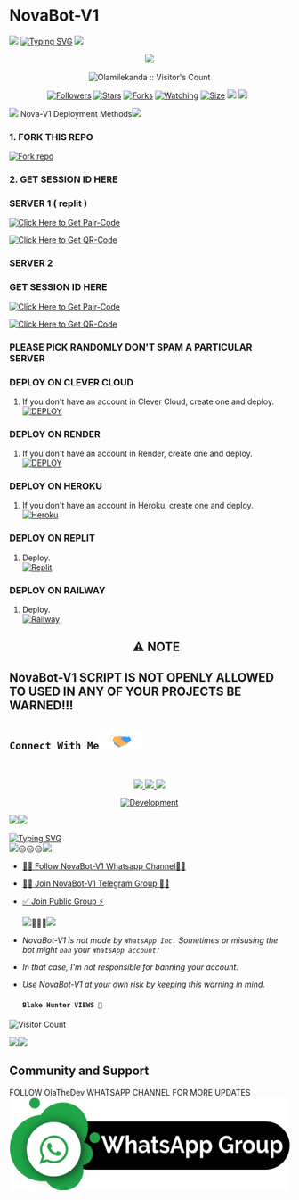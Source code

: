 # **NovaBot-V1**
<a><img src='https://i.imgur.com/LyHic3i.gif'/></a>
[![Typing SVG](https://readme-typing-svg.demolab.com?font=Fira+Code&pause=1000&width=435&lines=NOVABOT+IS+AN+INTELLIGENT+ASSISTANT;MULTI-DEVICES+WHATSAPP+BOT;RELEASE+ON+SEPTEMBER+1+2024;Blake+Hunter+Lead+Developer+and+Creator;ChatGPT+Assistant+and+Collaborator)](https://git.io/typing-svg)
<a><img src='https://i.imgur.com/LyHic3i.gif'/></a>

<p align="center">
<img src="https://github.com/Olamilekanda/NovaBot/blob/main/IMG/NovaBot.jpg"/> 
<p align="center"><img src="https://profile-counter.glitch.me/{Olamilekanda}/count.svg" alt="Olamilekanda :: Visitor's Count" /></p>
<p align="center">
<a href="https://github.com/Olamilekanda/followers"><img title="Followers" src="https://img.shields.io/github/followers/Olamilekanda?color=red&style=flat-square"></a>
<a href="https://github.com/Olamilekanda/NovaBot/stargazers/"><img title="Stars" src="https://img.shields.io/github/stars/Olamilekanda/NovaBot?color=blue&style=flat-square"></a>
<a href="https://github.com/Olamilekanda/NovaBot/network/members"><img title="Forks" src="https://img.shields.io/github/forks/Olamilekanda/NovaBot?color=red&style=flat-square"></a>
<a href="https://github.com/Olamilekanda/NovaBot/watchers"><img title="Watching" src="https://img.shields.io/github/watchers/Olamilekanda/NovaBot?label=Watchers&color=blue&style=flat-square"></a>
<a href="https://github.com/Olamilekanda/NovaBot"><img title="Size" src="https://img.shields.io/github/repo-size/Olamilekanda/NovaBot?style=flat-square&color=green"></a>
<a href="https://hits.seeyoufarm.com"><img src="https://hits.seeyoufarm.com/api/count/incr/badge.svg?url=https%3A%2F%2Fgithub.com%2FOlamilekanda%2FNovaBot-Md&count_bg=%2379C83D&title_bg=%23555555&icon=probot.svg&icon_color=%2300FF6D&title=hits&edge_flat=false"/></a>
<a href="https://github.com/Olamilekanda/NovaBot-V1/graphs/commit-activity"><img height="20" src="https://img.shields.io/badge/Maintained%3F-yes-green.svg"></a>&nbsp;&nbsp;
</p>



<p align='center'>
    </p>
<a><img src='https://i.imgur.com/LyHic3i.gif'/></a> Nova-V1 Deployment Methods<a><img src='https://i.imgur.com/LyHic3i.gif'/></a>
<p align="center">

 

### 1. FORK THIS REPO

<a href='https://github.com/Olamilekanda/NovaBot/fork' target="_blank"><img alt='Fork repo' src='https://img.shields.io/badge/Fork This Repo-black?style=for-the-badge&logo=git&logoColor=white'/></a>

### 2. GET SESSION ID HERE

### SERVER 1 ( replit ) 
 
<a href="https://anita-server-1.onrender.com/pair"><img src="https://img.shields.io/badge/PAIR_CODE-blue" alt="Click Here to Get Pair-Code" width="110"></a>   

<a href="https://replit.com/@iamdeeceex/QueenAnita-Md-session-generator"><img src="https://img.shields.io/badge/QR CODE-green" alt="Click Here to Get QR-Code" width="90"></a>

### SERVER 2 
### GET SESSION ID HERE

<a href="https://queen-anita-server-2.onrender.com/pair"><img src="https://img.shields.io/badge/PAIR CODE-red" alt="Click Here to Get Pair-Code" width="110"></a>   

<a href="https://queen-anita-server-2.onrender.com/wasiqr"><img src="https://img.shields.io/badge/QR CODE-blue" alt="Click Here to Get QR-Code" width="90"></a>
### **PLEASE PICK RANDOMLY DON'T SPAM A PARTICULAR SERVER**


### DEPLOY ON CLEVER CLOUD

1. If you don't have an account in Clever Cloud, create one and deploy.
    <br>
    <a href='https://api.clever-cloud.com/v2/sessions/signup?subscription_source=cta-home-signup' target="_blank"><img alt='DEPLOY' src='https://img.shields.io/badge/-DEPLOY-orange?style=for-the-badge&logo=clever-cloud&logoColor=white'/></a>

### DEPLOY ON RENDER

1. If you don't have an account in Render, create one and deploy.
    <br>
    <a href='https://dashboard.render.com/register' target="_blank"><img alt='DEPLOY' src='https://img.shields.io/badge/-DEPLOY-orange?style=for-the-badge&logo=clever-cloud&logoColor=white'/></a>

### DEPLOY ON HEROKU

1. If you don't have an account in Heroku, create one and deploy.
    <br>
    <a href='https://signup.heroku.com/' target="_blank"><img alt='Heroku' src='https://img.shields.io/badge/-DEPLOY-purple?style=for-the-badge&logo=heroku&logoColor=white'/></a>
    
### DEPLOY ON REPLIT
1. Deploy.
    <br>
    <a href='https://replit.com/github/Olamilekanda/NovaBot' target="_blank"><img alt='Replit' src='https://img.shields.io/badge/-Deploy-red?style=for-the-badge&logo=replit&logoColor=white'/></a>
### DEPLOY ON RAILWAY
1. Deploy.
    <br>
    <a href='https://railway.com/github/Deeceexxx/Queen_Anita-V2' target="_blank"><img alt='Railway' src='https://img.shields.io/badge/-Deploy-green?style=for-the-badge&logo=railway&logoColor=white'/></a>

    <h2 align="center"> ⚠️ NOTE  </h2>
## NovaBot-V1 SCRIPT IS NOT OPENLY ALLOWED TO USED IN ANY OF YOUR PROJECTS BE WARNED!!! 

## ```Connect With Me```<img src="https://github.com/0xAbdulKhalid/0xAbdulKhalid/raw/main/assets/mdImages/handshake.gif" width ="80"></h1> 
 <br> 
<p align="center">
<a href="https://wa.me/2348084834474"><img src="https://img.shields.io/badge/Contact OlaTheDev-25D366?style=for-the-badge&logo=whatsapp&logoColor=white" />
<a href="https://chat.whatsapp.com/JqtuNXa8wSIEzspNg4kkXK"><img src="https://img.shields.io/badge/Join Official Channel-25D366?style=for-the-badge&logo=whatsapp&logoColor=white" />
<a href="https://t.me/LAKEA1DROP"><img src="https://img.shields.io/badge/Telegram-0088cc?style=for-the-badge&logo=telegram&logoColor=white" /><br>
<p align="center">
<img alt="Development" width="250" src="https://media2.giphy.com/media/W9tBvzTXkQopi/giphy.gif?cid=6c09b952xu6syi1fyqfyc04wcfk0qvqe8fd7sop136zxfjyn&ep=v1_internal_gif_by_id&rid=giphy.gif&ct=g" /> </p>
<a><img src='https://i.imgur.com/LyHic3i.gif'/></a><a><img src='https://i.imgur.com/LyHic3i.gif'/></a>


[![Typing SVG](https://readme-typing-svg.demolab.com?font=Fira+Code&pause=1000&width=435&lines=NOVABOT+IS+AN+INTELLIGENT+ASSISTANT;MULTI-DEVICES+WHATSAPP+BOT;RELEASE+ON+SEPTEMBER+1+2024;Blake+Hunter+Lead+Developer+and+Creator;ChatGPT+Assistant+and+Collaborator)](https://git.io/typing-svg)
<br>
<a><img src='https://i.imgur.com/LyHic3i.gif'/></a>😒😒😒<a><img src='https://i.imgur.com/LyHic3i.gif'/></a>

* [🧑‍💻 Follow NovaBot-V1 Whatsapp Channel🧑‍💻](https://chat.whatsapp.com/JqtuNXa8wSIEzspNg4kkXK)

* [🧑‍💻 Join NovaBot-V1 Telegram Group 🧑‍💻](https://t.me/LAKEA1DROP)

* [✅ Join Public Group ⚡](https://chat.whatsapp.com/JqtuNXa8wSIEzspNg4kkXK)

  <a><img src='https://i.imgur.com/LyHic3i.gif'/></a>🙂🙂🙂<a><img src='https://i.imgur.com/LyHic3i.gif'/></a>


- *NovaBot-V1 is not made by `WhatsApp Inc.` Sometimes or misusing the bot might `ban` your `WhatsApp account!`*
- *In that case, I'm not responsible for banning your account.*
- *Use NovaBot-V1 at your own risk by keeping this warning in mind.*
  
  #### ```Blake Hunter VIEWS 🧚```
![Visitor Count](https://profile-counter.glitch.me/Olamilekanda/count.svg)

<a><img src='https://i.imgur.com/LyHic3i.gif'/></a><a><img src='https://i.imgur.com/LyHic3i.gif'/></a>

## Community and Support

FOLLOW OlaTheDev WHATSAPP CHANNEL FOR MORE UPDATES
[![JOIN WHATSAPP GROUP](https://raw.githubusercontent.com/Neeraj-x0/Neeraj-x0/main/photos/suddidina-join-whatsapp.png)](https://chat.whatsapp.com/JqtuNXa8wSIEzspNg4kkXK)

